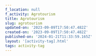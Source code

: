 ```yaml
---
f_location: null
f_activity: Agrotourism
title: Agrotourism
slug: agrotourism
updated-on: '2023-09-09T17:50:47.482Z'
created-on: '2023-09-09T17:50:47.482Z'
published-on: '2024-01-21T11:33:59.165Z'
layout: '[activity-tag].html'
tags: activity-tag
---
```




